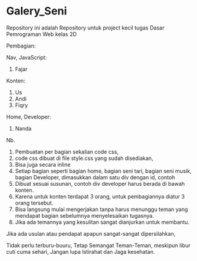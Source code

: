 # Galery_Seni
Repository ini adalah Repository untuk project kecil tugas Dasar Pemrograman Web kelas 2D

Pembagian:

Nav, JavaScript:
1. Fajar

Konten:
1. Us 
2. Andi
3. Fiqry

Home, Developer:
1. Nanda

Nb. 
1. Pembuatan per bagian sekalian code css, 
2. code css dibuat di file style.css yang sudah disediakan,
3. Bisa juga secara inline
4. Setiap bagian seperti bagian home, bagian seni tari, bagian seni musik, bagian Developer, dimasukkan dalam satu div dengan id, contoh <div id="senitari">
5. Dibuat sesuai susunan, contoh div developer harus berada di bawah konten.
6. Karena untuk konten terdapat 3 orang, untuk pembagiannya diatur 3 orang tersebut.
7. Bisa langsung mulai mengerjakan tanpa harus menunggu teman yang mendapat bagian sebelumnya menyelesaikan tugasnya.
8. Jika ada temannya yang kesulitan sangat dianjurkan untuk membantu.

Jika ada usulan atau pendapat apapun sangat-sangat dipersilahkan,

Tidak perlu terburu-buuru, Tetap Semangat Teman-Teman, meskipun libur cuti cuma sehari, Jangan lupa Istirahat dan Jaga kesehatan.
